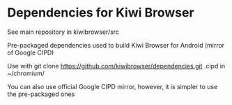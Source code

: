 # Dependencies for Kiwi Browser

See main repository in kiwibrowser/src

Pre-packaged dependencies used to build Kiwi Browser for Android (mirror of Google CIPD)

Use with git clone https://github.com/kiwibrowser/dependencies.git .cipd
in ~/chromium/

You can also use official Google CIPD mirror, however, it is simpler to use the pre-packaged ones
